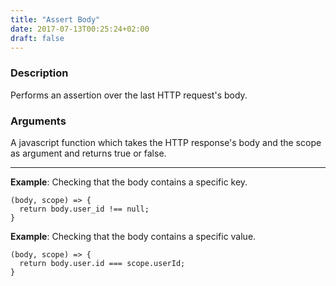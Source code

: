 ```yaml
---
title: "Assert Body"
date: 2017-07-13T00:25:24+02:00
draft: false
---
```


### Description

Performs an assertion over the last HTTP request's body.

### Arguments

A javascript function which takes the HTTP response's body and the scope as argument and returns true or false.

----

**Example**: Checking that the body contains a specific key.

```
(body, scope) => {
  return body.user_id !== null;
}
```

**Example**: Checking that the body contains a specific value.

```
(body, scope) => {
  return body.user.id === scope.userId;
}
```
